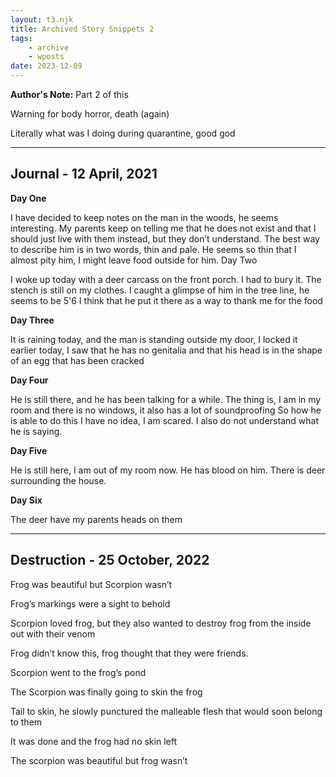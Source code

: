 ```yaml
---
layout: t3.njk
title: Archived Story Snippets 2
tags:
    - archive
    - wposts
date: 2023-12-09
---
```


**Author's Note:** Part 2 of this

Warning for body horror, death (again)

Literally what was I doing during quarantine, good god

---

## Journal - 12 April, 2021
**Day One**

I have decided to keep notes on the man in the woods, he seems interesting.
My parents keep on telling me that he does not exist and that I should just live with them instead, but they don’t understand.
The best way to describe him is in two words, thin and pale.
He seems so thin that I almost pity him, I might leave food outside for him.
Day Two

I woke up today with a deer carcass on the front porch.
I had to bury it. The stench is still on my clothes.
I caught a glimpse of him in the tree line, he seems to be 5'6
I think that he put it there as a way to thank me for the food

**Day Three**

It is raining today, and the man is standing outside my door,
I locked it earlier today, I saw that he has no genitalia and that his head is in the shape of an egg that has been cracked

**Day Four**

He is still there, and he has been talking for a while.
The thing is, I am in my room and there is no windows, it also has a lot of soundproofing
So how he is able to do this I have no idea, I am scared.
I also do not understand what he is saying.

**Day Five**

He is still here, I am out of my room now.
He has blood on him.
There is deer surrounding the house.

**Day Six**

The deer have my parents heads on them

---

## Destruction -  25 October, 2022

Frog was beautiful but Scorpion wasn’t

Frog’s markings were a sight to behold

Scorpion loved frog, but they also wanted to destroy frog from the inside out with their venom

Frog didn’t know this, frog thought that they were friends.

Scorpion went to the frog’s pond

The Scorpion was finally going to skin the frog

Tail to skin, he slowly punctured the malleable flesh that would soon belong to them

It was done and the frog had no skin left

The scorpion was beautiful but frog wasn’t

